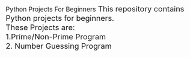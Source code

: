 <big>Python Projects For Beginners<big>
This repository contains Python projects for beginners.
<br>
These Projects are:
<br>
1.Prime/Non-Prime Program
<br> 2. Number Guessing Program
<br>

